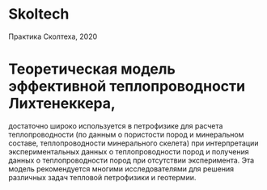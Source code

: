 # Skoltech
Практика Сколтеха, 2020
# Теоретическая модель эффективной теплопроводности Лихтенеккера,
достаточно широко используется в петрофизике для расчета
теплопроводности (по данным о пористости пород и минеральном составе,
теплопроводности минерального скелета) при интерпретации
экспериментальных данных о теплопроводности пород и получения данных о
теплопроводности пород при отсутствии эксперимента. Эта модель
рекомендуется многими исследователями для решения различных задач
тепловой петрофизики и геотермии.
